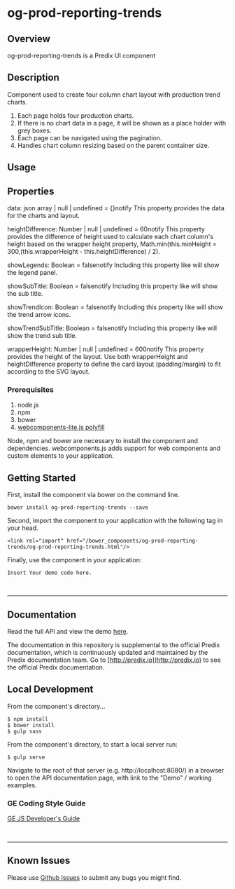 # og-prod-reporting-trends

## Overview

og-prod-reporting-trends is a Predix UI component

## Description

Component used to create four column chart layout with production trend charts.

1. Each page holds four production charts.
2. If there is no chart data in a page, it will be shown as a place holder with grey boxes.
3. Each page can be navigated using the pagination.
4. Handles chart column resizing based on the parent container size.

## Usage

<og-prod-reporting-trends data='{{data}}'></og-prod-reporting-trends>

## Properties

data: json array | null | undefined = {}notify
This property provides the data for the charts and layout.

heightDifference: Number | null | undefined = 60notify
This property provides the difference of height used to calculate each chart column's height based on the wrapper height property, Math.min(this.minHeight = 300,(this.wrapperHeight - this.heightDifference) / 2).

showLegends: Boolean = falsenotify
Including this property like <og-prod-reporting-trends show-legends></og-prod-reporting-trends> will show the legend panel.

showSubTitle: Boolean = falsenotify
Including this property like <og-prod-reporting-trends show-sub-title></og-prod-reporting-trends> will show the sub title.

showTrendIcon: Boolean = falsenotify
Including this property like <og-prod-reporting-trends show-trend-icon></og-prod-reporting-trends> will show the trend arrow icons.

showTrendSubTitle: Boolean = falsenotify
Including this property like <og-prod-reporting-trends show-trend-sub-title></og-prod-reporting-trends> will show the trend sub title.

wrapperHeight: Number | null | undefined = 600notify
This property provides the height of the layout. Use both wrapperHeight and heightDifference property to define the card layout (padding/margin) to fit according to the SVG layout.

### Prerequisites

1. node.js
2. npm
3. bower
4. [webcomponents-lite.js polyfill](https://github.com/webcomponents/webcomponentsjs)

Node, npm and bower are necessary to install the component and dependencies. webcomponents.js adds support for web components and custom elements to your application.

## Getting Started

First, install the component via bower on the command line.

```
bower install og-prod-reporting-trends --save
```

Second, import the component to your application with the following tag in your head.

```
<link rel="import" href="/bower_components/og-prod-reporting-trends/og-prod-reporting-trends.html"/>
```

Finally, use the component in your application:

```
Insert Your demo code here.
```

<br />
<hr />

## Documentation

Read the full API and view the demo [here](https://predixdev.github.io/og-prod-reporting-trends).

The documentation in this repository is supplemental to the official Predix documentation, which is continuously updated and maintained by the Predix documentation team. Go to [http://predix.io](http://predix.io) to see the official Predix documentation.

## Local Development

From the component's directory...

```
$ npm install
$ bower install
$ gulp sass
```

From the component's directory, to start a local server run:

```
$ gulp serve
```

Navigate to the root of that server (e.g. http://localhost:8080/) in a browser to open the API documentation page, with link to the "Demo" / working examples.

### GE Coding Style Guide

[GE JS Developer's Guide](https://github.com/GeneralElectric/javascript)

<br />
<hr />

## Known Issues

Please use [Github Issues](https://github.com/PredixDev/og-prod-reporting-trends/issues) to submit any bugs you might find.
